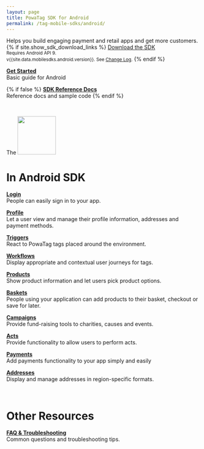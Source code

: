 ```yaml
---
layout: page
title: PowaTag SDK for Android
permalink: /tag-mobile-sdks/android/
---
```


Helps you build engaging payment and retail apps and get more customers.
{% if site.show_sdk_download_links %}
<a class="download-link android" href="{{site.data.mobilesdks.android.url}}">Download the SDK</a><br />
<small>Requires Android API 9.</small><br />
<small>v{{site.data.mobilesdks.android.version}}. See [Change Log]({{site.baseurl}}/tag-mobile-sdks/android/changelog/).</small>
{% endif %}

**[Get Started]({{site.baseurl}}/tag-mobile-sdks/android/start/)**<br />
Basic guide for Android

{% if false %}
**[SDK Reference Docs]({{site.baseurl}}/tag-mobile-sdks/android/reference/)**<br />
Reference docs and sample code
{% endif %}

<br />

The 
<img src="{{ '/images/powatag_mobile_sdks_generic_workflow.png' | prepend: site.baseurl }}" height="100" />

# In Android SDK

**[Login]({{site.baseurl}}/tag-mobile-sdks/android/login/)**<br />
People can easily sign in to your app.

**[Profile]({{site.baseurl}}/tag-mobile-sdks/android/profile/)**<br />
Let a user view and manage their profile information, addresses and payment methods.

**[Triggers]({{site.baseurl}}/tag-mobile-sdks/android/triggers/)**<br />
React to PowaTag tags placed around the environment.

**[Workflows]({{site.baseurl}}/tag-mobile-sdks/android/workflows/)**<br />
Display appropriate and contextual user journeys for tags.

**[Products]({{site.baseurl}}/tag-mobile-sdks/android/products/)**<br />
Show product information and let users pick product options.

**[Baskets]({{site.baseurl}}/tag-mobile-sdks/android/baskets/)**<br />
People using your application can add products to their basket, checkout or save for later.

**[Campaigns]({{site.baseurl}}/tag-mobile-sdks/android/campaigns/)**<br />
Provide fund-raising tools to charities, causes and events.

**[Acts]({{site.baseurl}}/tag-mobile-sdks/android/acts/)**<br />
Provide functionality to allow users to perform acts.

**[Payments]({{site.baseurl}}/tag-mobile-sdks/android/payments/)**<br />
Add payments functionality to your app simply and easily

**[Addresses]({{site.baseurl}}/tag-mobile-sdks/android/addresses/)**<br />
Display and manage addresses in region-specific formats.

<br />

# Other Resources

**[FAQ & Troubleshooting]({{site.baseurl}}/tag-mobile-sdks/android/faq/)**<br />
Common questions and troubleshooting tips.
